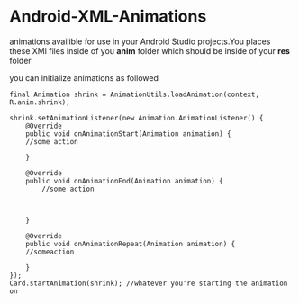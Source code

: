 # Android-XML-Animations

animations availible for use in your Android Studio projects.You places these XMl files inside of you **anim** folder which should be inside of your **res** folder

you can initialize animations as followed 
```
final Animation shrink = AnimationUtils.loadAnimation(context, R.anim.shrink);

shrink.setAnimationListener(new Animation.AnimationListener() {
    @Override
    public void onAnimationStart(Animation animation) {
    //some action

    }

    @Override
    public void onAnimationEnd(Animation animation) {
        //some action



    }

    @Override
    public void onAnimationRepeat(Animation animation) {
    //someaction

    }
});
Card.startAnimation(shrink); //whatever you're starting the animation on
```
